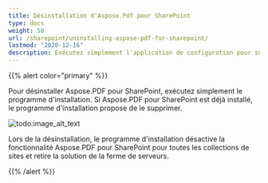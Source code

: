 ```yaml
---
title: Désinstallation d'Aspose.Pdf pour SharePoint
type: docs
weight: 50
url: /sharepoint/uninstalling-aspose-pdf-for-sharepoint/
lastmod: "2020-12-16"
description: Exécutez simplement l'application de configuration pour supprimer l'API PDF SharePoint, et elle la désinstallera et la désactivera pour toutes les collections de sites.
---
```


{{% alert color="primary" %}}

Pour désinstaller Aspose.PDF pour SharePoint, exécutez simplement le programme d'installation. Si Aspose.PDF pour SharePoint est déjà installé, le programme d'installation propose de le supprimer.

![todo:image_alt_text](uninstalling-aspose-pdf-for-sharepoint_1.png)

Lors de la désinstallation, le programme d'installation désactive la fonctionnalité Aspose.PDF pour SharePoint pour toutes les collections de sites et retire la solution de la ferme de serveurs.

{{% /alert %}}